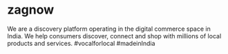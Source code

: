 # zagnow
We are a discovery platform operating in the digital commerce space in India. We help consumers discover, connect and shop with millions of local products and services. #vocalforlocal  #madeinIndia
